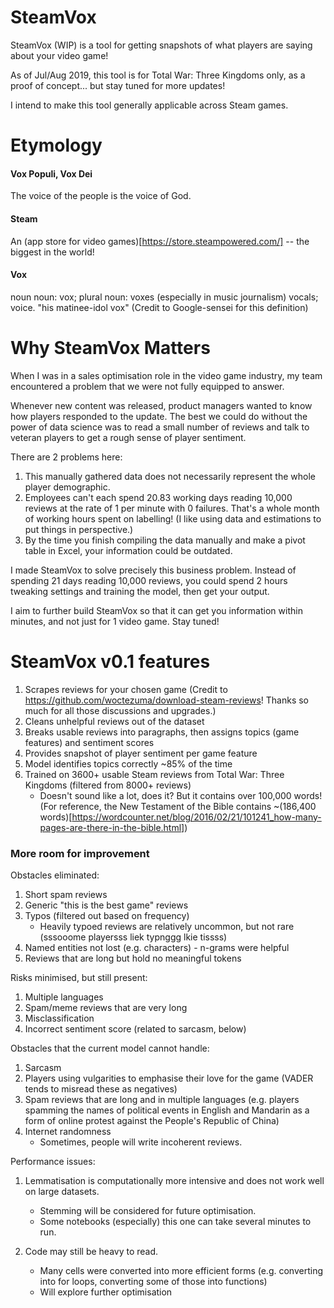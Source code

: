 # SteamVox
SteamVox (WIP) is a tool for getting snapshots of what players are saying about your video game! 

As of Jul/Aug 2019, this tool is for Total War: Three Kingdoms only, as a proof of concept... but stay tuned for more updates!

I intend to make this tool generally applicable across Steam games.

# Etymology

#### Vox Populi, Vox Dei
The voice of the people is the voice of God.

#### Steam

An (app store for video games)[https://store.steampowered.com/] -- the biggest in the world!

#### Vox
noun
noun: vox; plural noun: voxes
(especially in music journalism) vocals; voice.
"his matinee-idol vox"
(Credit to Google-sensei for this definition)

# Why SteamVox Matters
When I was in a sales optimisation role in the video game industry, my team encountered a problem that we were not fully equipped to answer.

Whenever new content was released, product managers wanted to know how players responded to the update. The best we could do without the power of data science was to read a small number of reviews and talk to veteran players to get a rough sense of player sentiment.

There are 2 problems here:

1. This manually gathered data does not necessarily represent the whole player demographic. 
2. Employees can't each spend 20.83 working days reading 10,000 reviews at the rate of 1 per minute with 0 failures. That's a whole month of working hours spent on labelling! (I like using data and estimations to put things in perspective.)
3. By the time you finish compiling the data manually and make a pivot table in Excel, your information could be outdated. 

I made SteamVox to solve precisely this business problem. Instead of spending 21 days reading 10,000 reviews, you could spend 2 hours tweaking settings and training the model, then get your output.

I aim to further build SteamVox so that it can get you information within minutes, and not just for 1 video game. Stay tuned!


# SteamVox v0.1 features
1. Scrapes reviews for your chosen game (Credit to https://github.com/woctezuma/download-steam-reviews! Thanks so much for all those discussions and upgrades.)
2. Cleans unhelpful reviews out of the dataset
3. Breaks usable reviews into paragraphs, then assigns topics (game features) and sentiment scores
4. Provides snapshot of player sentiment per game feature
5. Model identifies topics correctly ~85% of the time 
6. Trained on 3600+ usable Steam reviews from Total War: Three Kingdoms (filtered from 8000+ reviews)
    - Doesn't sound like a lot, does it? But it contains over 100,000 words! (For reference, the New Testament of the Bible contains ~(186,400 words)[https://wordcounter.net/blog/2016/02/21/101241_how-many-pages-are-there-in-the-bible.html])


### More room for improvement

Obstacles eliminated:
1. Short spam reviews
2. Generic "this is the best game" reviews
3. Typos (filtered out based on frequency)
    - Heavily typoed reviews are relatively uncommon, but not rare (sssooome playersss liek typnggg lkie tissss)
4. Named entities not lost (e.g. characters) - n-grams were helpful
5. Reviews that are long but hold no meaningful tokens

Risks minimised, but still present:
1. Multiple languages
2. Spam/meme reviews that are very long
3. Misclassification
4. Incorrect sentiment score (related to sarcasm, below)

Obstacles that the current model cannot handle:
1. Sarcasm
2. Players using vulgarities to emphasise their love for the game (VADER tends to misread these as negatives)
3. Spam reviews that are long and in multiple languages (e.g. players spamming the names of political events in English and Mandarin as a form of online protest against the People's Republic of China)
4. Internet randomness
    - Sometimes, people will write incoherent reviews. 

Performance issues:
1. Lemmatisation is computationally more intensive and does not work well on large datasets.
    - Stemming will be considered for future optimisation.
    - Some notebooks (especially) this one can take several minutes to run.
    
2. Code may still be heavy to read. 
    - Many cells were converted into more efficient forms (e.g. converting into for loops, converting some of those into functions)
    - Will explore further optimisation
